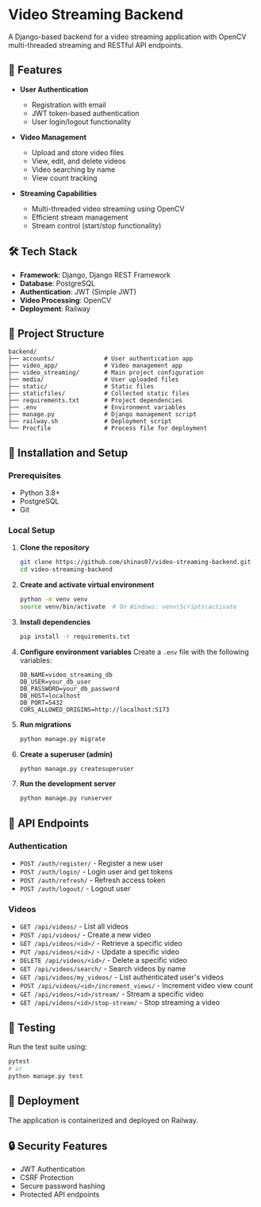 # Video Streaming Backend

A Django-based backend for a video streaming application with OpenCV multi-threaded streaming and RESTful API endpoints.

## 🎯 Features

- **User Authentication**
  - Registration with email
  - JWT token-based authentication
  - User login/logout functionality

- **Video Management**
  - Upload and store video files
  - View, edit, and delete videos
  - Video searching by name
  - View count tracking

- **Streaming Capabilities**
  - Multi-threaded video streaming using OpenCV
  - Efficient stream management
  - Stream control (start/stop functionality)

## 🛠️ Tech Stack

- **Framework**: Django, Django REST Framework
- **Database**: PostgreSQL
- **Authentication**: JWT (Simple JWT)
- **Video Processing**: OpenCV
- **Deployment**: Railway

## 📁 Project Structure

```
backend/
├── accounts/              # User authentication app
├── video_app/             # Video management app
├── video_streaming/       # Main project configuration
├── media/                 # User uploaded files
├── static/                # Static files
├── staticfiles/           # Collected static files
├── requirements.txt       # Project dependencies
├── .env                   # Environment variables
├── manage.py              # Django management script
├── railway.sh             # Deployment script
└── Procfile               # Process file for deployment
```

## 🚀 Installation and Setup

### Prerequisites
- Python 3.8+
- PostgreSQL
- Git

### Local Setup

1. **Clone the repository**
   ```bash
   git clone https://github.com/shinas07/video-streaming-backend.git
   cd video-streaming-backend
   ```

2. **Create and activate virtual environment**
   ```bash
   python -m venv venv
   source venv/bin/activate  # On Windows: venv\Scripts\activate
   ```

3. **Install dependencies**
   ```bash
   pip install -r requirements.txt
   ```

4. **Configure environment variables**
   Create a `.env` file with the following variables:
   ```
   DB_NAME=video_streaming_db
   DB_USER=your_db_user
   DB_PASSWORD=your_db_password
   DB_HOST=localhost
   DB_PORT=5432
   CORS_ALLOWED_ORIGINS=http://localhost:5173
   ```

5. **Run migrations**
   ```bash
   python manage.py migrate
   ```

6. **Create a superuser (admin)**
   ```bash
   python manage.py createsuperuser
   ```

7. **Run the development server**
   ```bash
   python manage.py runserver
   ```

## 🔌 API Endpoints

### Authentication

- `POST /auth/register/` - Register a new user
- `POST /auth/login/` - Login user and get tokens
- `POST /auth/refresh/` - Refresh access token
- `POST /auth/logout/` - Logout user

### Videos

- `GET /api/videos/` - List all videos
- `POST /api/videos/` - Create a new video
- `GET /api/videos/<id>/` - Retrieve a specific video
- `PUT /api/videos/<id>/` - Update a specific video
- `DELETE /api/videos/<id>/` - Delete a specific video
- `GET /api/videos/search/` - Search videos by name
- `GET /api/videos/my_videos/` - List authenticated user's videos
- `POST /api/videos/<id>/increment_views/` - Increment video view count
- `GET /api/videos/<id>/stream/` - Stream a specific video
- `GET /api/videos/<id>/stop-stream/` - Stop streaming a video

## 🧪 Testing

Run the test suite using:

```bash
pytest
# or
python manage.py test
```

## 🚢 Deployment

The application is containerized and deployed on Railway.

## 🔒 Security Features

- JWT Authentication
- CSRF Protection
- Secure password hashing
- Protected API endpoints
